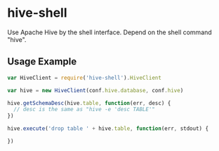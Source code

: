 hive-shell
===========

Use Apache Hive by the shell interface. Depend on the shell command "hive".


## Usage Example
```javascript
var HiveClient = require('hive-shell').HiveClient

var hive = new HiveClient(conf.hive.database, conf.hive)

hive.getSchemaDesc(hive.table, function(err, desc) {
  // desc is the same as "hive -e 'desc TABLE'"
})

hive.execute('drop table ' + hive.table, function(err, stdout) {

})

```
